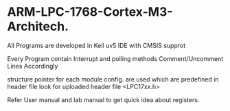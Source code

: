# ARM-LPC-1768-Cortex-M3-Architech.

All Programs are developed in Keil uv5 IDE with CMSIS supprot

Every Program contain Interrupt and polling methods Comment/Uncomment Lines Accordingly

structure pointer for each module config. are used which are predefined in header file look for uploaded header file <LPC17xx.h>

Refer User manual and lab manual to get quick idea about registers.
